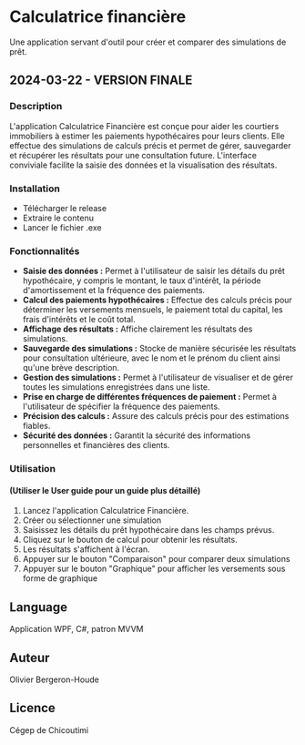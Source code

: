 # Calculatrice financière
Une application servant d'outil pour créer et comparer des simulations de prêt.

## 2024-03-22 - VERSION FINALE
  
### Description
  
L'application Calculatrice Financière est conçue pour aider les courtiers immobiliers à estimer les paiements hypothécaires pour leurs clients. Elle effectue des simulations de calculs précis et permet de gérer, sauvegarder et récupérer les résultats pour une consultation future. L'interface conviviale facilite la saisie des données et la visualisation des résultats.

### Installation
  
- Télécharger le release
- Extraire le contenu
- Lancer le fichier .exe


### Fonctionnalités
- **Saisie des données :** Permet à l'utilisateur de saisir les détails du prêt hypothécaire, y compris le montant, le taux d'intérêt, la période d'amortissement et la fréquence des paiements.
- **Calcul des paiements hypothécaires :** Effectue des calculs précis pour déterminer les versements mensuels, le paiement total du capital, les frais d'intérêts et le coût total.
- **Affichage des résultats :** Affiche clairement les résultats des simulations.
- **Sauvegarde des simulations :** Stocke de manière sécurisée les résultats pour consultation ultérieure, avec le nom et le prénom du client ainsi qu'une brève description.
- **Gestion des simulations :** Permet à l'utilisateur de visualiser et de gérer toutes les simulations enregistrées dans une liste.
- **Prise en charge de différentes fréquences de paiement :** Permet à l'utilisateur de spécifier la fréquence des paiements.
- **Précision des calculs :** Assure des calculs précis pour des estimations fiables.
- **Sécurité des données :** Garantit la sécurité des informations personnelles et financières des clients.

### Utilisation
#### (Utiliser le User guide pour un guide plus détaillé)
1. Lancez l'application Calculatrice Financière.
2. Créer ou sélectionner une simulation
3. Saisissez les détails du prêt hypothécaire dans les champs prévus.
4. Cliquez sur le bouton de calcul pour obtenir les résultats.
5. Les résultats s'affichent à l'écran.
7. Appuyer sur le bouton "Comparaison" pour comparer deux simulations
8. Appuyer sur le bouton "Graphique" pour afficher les versements sous forme de graphique

 ## Language
 Application WPF, C#, patron MVVM

## Auteur
Olivier Bergeron-Houde

## Licence
Cégep de Chicoutimi





